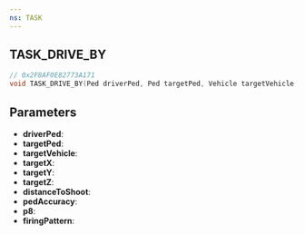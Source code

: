 ```yaml
---
ns: TASK
---
```

## TASK_DRIVE_BY

```c
// 0x2F8AF0E82773A171
void TASK_DRIVE_BY(Ped driverPed, Ped targetPed, Vehicle targetVehicle, float targetX, float targetY, float targetZ, float distanceToShoot, int pedAccuracy, BOOL p8, Hash firingPattern);
```

## Parameters
* **driverPed**:
* **targetPed**:
* **targetVehicle**:
* **targetX**:
* **targetY**:
* **targetZ**:
* **distanceToShoot**:
* **pedAccuracy**:
* **p8**:
* **firingPattern**:
